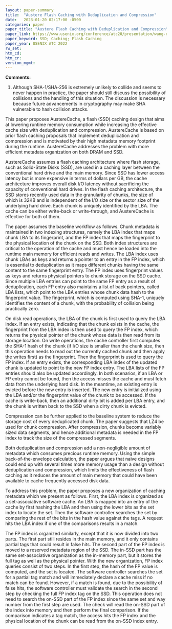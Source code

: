 ```yaml
---
layout: paper-summary
title:  "Austere Flash Caching with Deduplication and Compression"
date:   2023-01-20 02:17:00 -0500
categories: paper
paper_title: "Austere Flash Caching with Deduplication and Compression"
paper_link: https://www.usenix.org/conference/atc20/presentation/wang-qiuping
paper_keyword: SSD; Caching; Flash Caching
paper_year: USENIX ATC 2022
rw_set:
htm_cd:
htm_cr:
version_mgmt:
---
```


**Comments:**

1. Although SHA-1/SHA-256 is extremely unlikely to collide and seems to never happen in practice, the paper should
still discuss the possibility of collisions and the handling of this situation. The discussion is necessary because
future advancements in cryptography may make SHA vulnerable to hash collision attacks. 

This paper proposes AustereCache, a flash (SSD) caching design that aims at lowering runtime memory consumption while 
increasing the effective cache size with deduplication and compression. AustereCache is based on prior flash caching 
proposals that implement deduplication and compression and is motivated by their high metadata memory footprint during 
the runtime. AustereCache addresses the problem with more efficient metadata organization on both DRAM and SSD. 

AustereCache assumes a flash caching architecture where flash storage, such as Solid-State Disks (SSD), are used in 
a caching layer between the conventional hard drive and the main memory. Since SSD has lower access latency but 
is more expensive in terms of dollars per GB, the cache architecture improves overall disk I/O latency without 
sacrificing the capacity of conventional hard drives. In the flash caching architecture, the SSD stores recently used
data in the granularity of chunks, the size of which is 32KB and is independent of the I/O size or the sector size
of the underlying hard drive. Each chunk is uniquely identified by the LBA. The cache can be either write-back or 
write-through, and AustereCache is effective for both of them.

The paper assumes the baseline workflow as follows. Chunk metadata is maintained in two indexing structures, namely the 
LBA index that maps chunk LBA to its fingerprint, and the FP index that maps the fingerprint to the physical location
of the chunk on the SSD. Both index structures are critical to the operation of the cache and must hence be loaded into
the runtime main memory for efficient reads and writes.
The LBA index uses chunk LBAs as keys and returns a pointer to an entry in the FP index, which is essential to
deduplication as it maps different chunks having the same content to the same fingerprint entry. The FP index uses 
fingerprint values as keys and returns physical pointers to chunk storage on the SSD cache.
Since multiple LBA entries can point to the same FP entry as a result of deduplication, each FP entry also maintains 
a list of back pointers, called LBA lists, which point to the LBA entries whose chunk data hash to the fingerprint 
value. The fingerprint, which is computed using SHA-1, uniquely identifies the content of a chunk, with the 
probability of collision being practically zero.

On disk read operations, the LBA of the chunk is first used to query the LBA index. If an entry exists, indicating that
the chunk exists in the cache, the fingerprint from the LBA index is then used to query the FP index, which returns the 
physical pointer of the chunk whose data is then read from its storage location.
On write operations, the cache controller first computes the SHA-1 hash of the chunk (if I/O size is smaller than
the chunk size, then this operation needs to read out the currently cached chunk and then apply the writes first)
as the fingerprint. Then the fingerprint is used to query the FP index. If an entry exists, the corresponding LBA
index of the updated chunk is updated to point to the new FP index entry. The LBA lists of the FP entries should
also be updated accordingly. 
In both scenarios, if an LBA or FP entry cannot be found, then the access misses the cache and must fetch data from
the underlying hard disk. In the meantime, an existing entry is evicted before the new entry
is inserted. The new entry is initialized using the LBA and/or the fingerprint value of the chunk to be accessed.
If the cache is write-back, then an additional dirty bit is added per LBA entry, and the chunk is written back
to the SSD when a dirty chunk is evicted.

Compression can be further applied to the baseline system to reduce the storage cost of every deduplicated chunk.
The paper suggests that LZ4 be used for chunk compression. After compression, chunks become variably sized data 
segments, and hence additional metadata is needed in the FP index to track the size of the compressed segments. 

Both deduplication and compression add a non-negligible amount of metadata which consumes precious runtime memory.
Using the simple back-of-the-envelope calculation, the paper argues that naive designs could end up with several times 
more memory usage than a design without deduplication and compression, which limits the effectiveness of 
flash caching as it reduces the amount of main memory that could have been available to cache frequently accessed 
disk data.

To address this problem, the paper proposes a new organization of caching metadata which we present as follows.
First, the LBA index is organized as a set-associative software cache. An LBA is mapped into an entry of the 
cache by first hashing the LBA and then using the lower bits as the set index to locate the set. Then the software
controller searches the set by comparing the rest of the bits in the hash value against the tags. A request hits the 
LBA index if one of the comparisons results in a match.

The FP index is organized similarly, except that it is now divided into two parts. The first part still resides in the
main memory, and it only contains partial tags that could result in false hits. 
The second part of the FP index is moved to a reserved metadata region of the SSD. The in-SSD part has the same
set-associative organization as the in-memory part, but it stores the full tag as well as the physical pointer. 
With the new organization, FP index queries consist of two steps. In the first step, the hash of the FP value is 
computed, and the set is located. The software controller searches the set for a partial tag match and will immediately
declare a cache miss if no match can be found. However, if a match is found, due to the possibility of false hits, the
software controller must validate the search in the second step by checking the full FP index tag on the SSD. 
This operation does not need to search the on-SSD part of the FP index since the same set and way number
from the first step are used. The check will read the on-SSD part of the index into memory and then perform the 
final comparison. If the comparison indicates a tag match, the access hits the FP index and the physical location of 
the chunk can be read from the on-SSD index entry.
